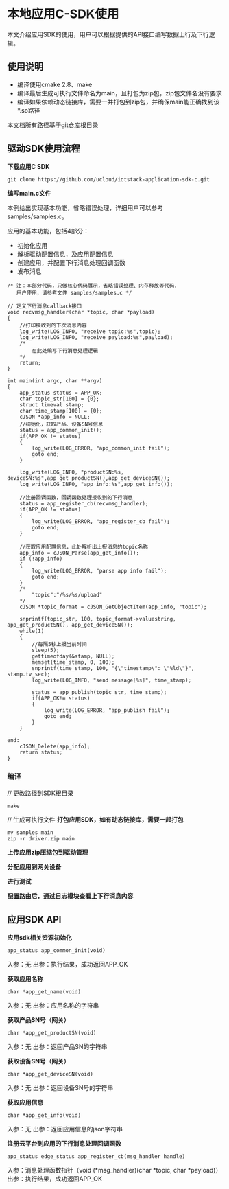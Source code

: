 # 本地应用C-SDK使用

本文介绍应用SDK的使用，用户可以根据提供的API接口编写数据上行及下行逻辑。

## 使用说明

* 编译使用cmake 2.8、make
* 编译最后生成可执行文件命名为main，且打包为zip包，zip包文件名没有要求
* 编译如果依赖动态链接库，需要一并打包到zip包，并确保main能正确找到该*.so路径

本文档所有路径基于git仓库根目录
## 驱动SDK使用流程

**下载应用C SDK**
```
git clone https://github.com/ucloud/iotstack-application-sdk-c.git
```
**编写main.c文件**

本例给出实现基本功能，省略错误处理，详细用户可以参考samples/samples.c。

应用的基本功能，包括4部分：

* 初始化应用
* 解析驱动配置信息，及应用配置信息
* 创建应用，并配置下行消息处理回调函数
* 发布消息
```
/* 注：本部分代码，只做核心代码展示，省略错误处理、内存释放等代码，
   用户使用，请参考文件 samples/samples.c */

// 定义下行消息callback接口
void recvmsg_handler(char *topic, char *payload)
{
    //打印接收到的下次消息内容
    log_write(LOG_INFO, "receive topic:%s",topic);
    log_write(LOG_INFO, "receive payload:%s",payload);
    /*
    	在此处编写下行消息处理逻辑
    */
    return;
}

int main(int argc, char **argv)
{
    app_status status = APP_OK;    
    char topic_str[100] = {0};    
    struct timeval stamp;
    char time_stamp[100] = {0};
    cJSON *app_info = NULL;
    //初始化，获取产品、设备SN号信息
    status = app_common_init();
    if(APP_OK != status)
    {
        log_write(LOG_ERROR, "app_common_init fail");
        goto end;
    }

    log_write(LOG_INFO, "productSN:%s, deviceSN:%s",app_get_productSN(),app_get_deviceSN());
    log_write(LOG_INFO, "app info:%s",app_get_info());

    //注册回调函数，回调函数处理接收到的下行消息
    status = app_register_cb(recvmsg_handler);
    if(APP_OK != status)
    {
        log_write(LOG_ERROR, "app_register_cb fail");
        goto end;
    }

    //获取应用配置信息，此处解析出上报消息的topic名称
    app_info = cJSON_Parse(app_get_info());
    if (!app_info) 
    {
        log_write(LOG_ERROR, "parse app info fail");
        goto end;
    }
    /*
        "topic":"/%s/%s/upload"
    */
    cJSON *topic_format = cJSON_GetObjectItem(app_info, "topic");

    snprintf(topic_str, 100, topic_format->valuestring, app_get_productSN(), app_get_deviceSN());
    while(1)
    {    
        //每隔5秒上报当前时间
        sleep(5);
        gettimeofday(&stamp, NULL);
        memset(time_stamp, 0, 100);
        snprintf(time_stamp, 100, "{\"timestamp\": \"%ld\"}", stamp.tv_sec);
        log_write(LOG_INFO, "send message[%s]", time_stamp);
        
        status = app_publish(topic_str, time_stamp);
        if(APP_OK!= status)
        {
            log_write(LOG_ERROR, "app_publish fail");
            goto end;
        }
    }

end:    
    cJSON_Delete(app_info);
    return status;
}
```

### 编译
// 更改路径到SDK根目录
```
make
```
// 生成可执行文件
**打包应用SDK，如有动态链接库，需要一起打包**
```
mv samples main
zip -r driver.zip main
```

**上传应用zip压缩包到驱动管理**

**分配应用到网关设备**

**进行测试**

**配置路由后，通过日志模块查看上下行消息内容**


## 应用SDK API
**应用sdk相关资源初始化**
```
app_status app_common_init(void)
```
入参：无
出参：执行结果，成功返回APP_OK

**获取应用名称**
```
char *app_get_name(void)
```
入参：无
出参：应用名称的字符串

**获取产品SN号（网关）**
```
char *app_get_productSN(void)
```
入参：无
出参：返回产品SN的字符串

**获取设备SN号（网关）**
```
char *app_get_deviceSN(void)
```
入参：无
出参：返回设备SN号的字符串

**获取应用信息**
```
char *app_get_info(void)
```
入参：无
出参：返回应用信息的json字符串

**注册云平台到应用的下行消息处理回调函数**
```
app_status edge_status app_register_cb(msg_handler handle)
```
入参：消息处理函数指针（void (*msg_handler)(char *topic, char *payload)）
出参：执行结果，成功返回APP_OK